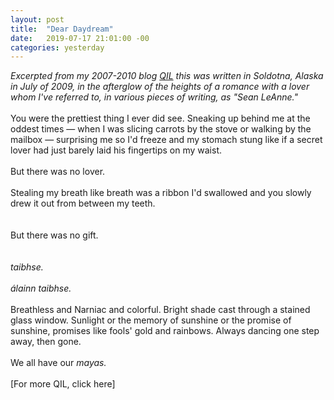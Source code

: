 ```yaml
---
layout: post
title:  "Dear Daydream"
date:   2019-07-17 21:01:00 -00
categories: yesterday
---
```

*Excerpted from my 2007-2010 blog [QIL](/assets/QIL.pdf) this was written in Soldotna, Alaska in July of 2009, in the afterglow of the heights of a romance with a lover whom I've referred to, in various pieces of writing, as "Sean LeAnne."* 
<br/>
<br/>
You were the prettiest thing I ever did see. Sneaking up behind me at the oddest times — when I was slicing carrots by the stove or walking by the mailbox — surprising me so I'd freeze and my stomach stung like if a secret lover had just barely laid his fingertips on my waist. 
<br/>
<br/>
But there was no lover. 
<br/>
<br/>
Stealing my breath like breath was a ribbon I'd swallowed and you slowly drew it out from between my teeth.
<br/>
<br/>
<br/>
But there was no gift. 
<br/>
<br/>
<br/>
*taibhse.*
<br/>
<br/>
*álainn taibhse.*
<br/>
<br/>
Breathless and Narniac and colorful. Bright shade cast through a stained glass window.  Sunlight or the memory of sunshine or the promise of sunshine, promises like fools' gold and rainbows.  Always dancing one step away, then gone.
<br/>
<br/>
We all have our *mayas.*
<br/>
<br/>
[For more QIL, click here] 

